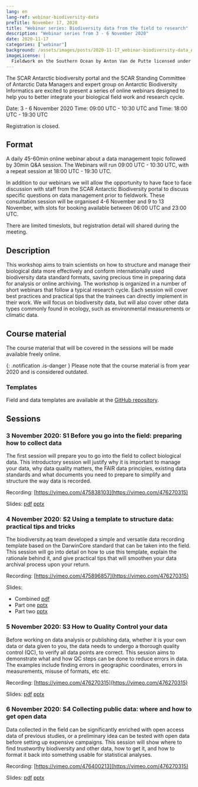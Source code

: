 ```yaml
---
lang: en
lang-ref: webinar-biodiversity-data
preTitle: November 17, 2020
title: "Webinar series: Biodiversity data from the field to research"
description: "Webinar series from 3 - 6 November 2020"
date: 2020-11-17
categories: ["webinar"]
background: /assets/images/posts/2020-11-17_webinar-biodiversity-data_AVdP_SCAR_0201_TvSxEb7.jpg
imageLicense: |
  Fieldwork on the Southern Ocean by Anton Van de Putte licensed under [CC BY-NC 4.0](https://creativecommons.org/licenses/by-nc/4.0/)
---
```


The SCAR Antarctic biodiversity portal and the SCAR Standing Committee of Antarctic Data Managers and expert group on Antarctic Biodiversity Informatics are excited to present a series of online webinars designed to help you to better integrate your biological field work and research cycle.

Date: 3 - 6 November 2020
Time: 09:00 UTC - 10:30 UTC and Time: 18:00 UTC - 19:30 UTC

Registration is closed.

## Format

A daily 45-60min online webinar about a data management topic followed by 30min Q&A session. The Webinars will run 09:00 UTC - 10:30 UTC, with a repeat session at 18:00 UTC - 19:30 UTC.

In addition to our webinars we will allow the opportunity to have face to face discussion with staff from the SCAR Antarctic Biodiversity portal to discuss specific questions on data management prior to fieldwork. These consultation session will be organised 4-6 November and 9 to 13 November, with slots for booking available between 06:00 UTC and 23:00 UTC.

There are limited timeslots, but registration detail will shared during the meeting.

## Description

This workshop aims to train scientists on how to structure and manage their biological data more effectively and conform internationally used biodiversity data standard formats, saving precious time in preparing data for analysis or online archiving. The workshop is organized in a number of short webinars that follow a typical research cycle. Each session will cover best practices and practical tips that the trainees can directly implement in their work. We will focus on biodiversity data, but will also cover other data types commonly found in ecology, such as environmental measurements or climatic data.

## Course material

The course material that will be covered in the sessions will be made available freely online.

{: .notification .is-danger } 
Please note that the course material is from year 2020 and is considered outdated.

### Templates

Field and data templates are available at the [GitHub repository](https://github.com/biodiversity-aq/data-mgt-templates).


## Sessions

### 3 November 2020: S1 Before you go into the field: preparing how to collect data

The first session will prepare you to go into the field to collect biological data. This introductory session will justify why it is important to manage your data, why data quality matters, the FAIR data principles, existing data standards and what documents you need to prepare to simplify and structure the way data is recorded.

Recording: [https://vimeo.com/475838103](https://vimeo.com/476270315)

Slides: [pdf](https://nextcloud.bebif.be/s/psR5YXWHYyAdRBe) [pptx](https://nextcloud.bebif.be/s/p87Mbcfit5D6pdg)

### 4 November 2020: S2 Using a template to structure data: practical tips and tricks

The biodiversity.aq team developed a simple and versatile data recording template based on the DarwinCore standard that can be taken into the field. This session will go into detail on how to use this template, explain the rationale behind it, and give practical tips that will smoothen your data archival process upon your return.

Recording: [https://vimeo.com/475896857](https://vimeo.com/476270315)

Slides:

- Combined [pdf](https://nextcloud.bebif.be/s/9LadeECLpTD2N9e)
- Part one [pptx](https://nextcloud.bebif.be/s/x4TS7MFYTxDeeqg)
- Part two [pptx](https://nextcloud.bebif.be/s/8rqjRiMa7KR5Cib)

### 5 November 2020: S3 How to Quality Control your data

Before working on data analysis or publishing data, whether it is your own data or data given to you, the data needs to undergo a thorough quality control (QC), to verify all data points are correct. This session aims to demonstrate what and how QC steps can be done to reduce errors in data. The examples include finding errors in geographic coordinates, errors in measurements, misuse of formats, etc etc.


Recording: [https://vimeo.com/476270315](https://vimeo.com/476270315)

Slides: [pdf](https://nextcloud.bebif.be/s/Xfgc59Dz6MX76j5) [pptx](https://nextcloud.bebif.be/s/Gs4KC45djYoLmxb)

### 6 November 2020: S4 Collecting public data: where and how to get open data

Data collected in the field can be significantly enriched with open access data of previous studies, or a preliminary idea can be tested with open data before setting up expensive campaigns. This session will show where to find trustworthy biodiversity and other data, how to get it, and how to format it back into something usable for statistical analyses.


Recording: [https://vimeo.com/476400213](https://vimeo.com/476270315)

Slides: [pdf](https://nextcloud.bebif.be/s/FSDpT6aWC4NT8gZ) [pptx](https://nextcloud.bebif.be/s/Zgg7KAPwxH3pwbZ)